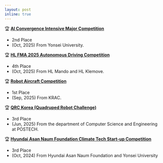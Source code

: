 ```yaml
---
layout: post
inline: true
---
```


🏆 **[AI Convergence Intensive Major Competition](https://swedu.yonsei.ac.kr/yonseisw/cmu01.do?mode=view&articleNo=457643&article.offset=0&articleLimit=10)**
- 2nd Place
- (Oct, 2025) From Yonsei University.

🏆 **[HL FMA 2025 Autonomous Driving Competition](https://www.swuniv.kr/notice/?bmode=view&idx=164215587)**
- 4th Place
- (Oct, 2025) From HL Mando and HL Klemove.

🏆 **[Robot Aircraft Competition](http://www.koreauav.com/)**
- 1st Place
- (Sep, 2025) From KRAC.

🏆 **[QRC Korea (Quadruped Robot Challenge)](https://2025.icros.org/?page_id=1780)**
- 3rd Place
- (Jun, 2025) From the department of Computer Science and Engineering at POSTECH.

🏆 **[Hyundai Asan Naum Foundation Climate Tech Start-up Competition](https://anf-maru.notion.site/d9aa61016ee84b1d8ef54c40438f66db)**
- 3rd Place
- (Oct, 2024) From Hyundai Asan Naum Foundation and Yonsei University